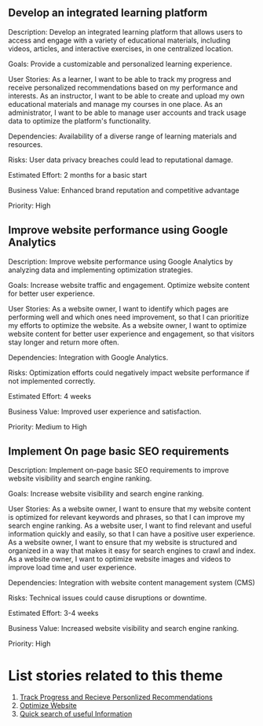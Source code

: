 ## Develop an integrated learning platform

Description: 
Develop an integrated learning platform that allows users to access and engage with a variety of educational materials, including videos, articles, and interactive exercises, in one centralized location.

Goals: 
Provide a customizable and personalized learning experience.

User Stories: 
As a learner, I want to be able to track my progress and receive personalized recommendations based on my performance and interests.
As an instructor, I want to be able to create and upload my own educational materials and manage my courses in one place.
As an administrator, I want to be able to manage user accounts and track usage data to optimize the platform's functionality.

Dependencies: 
Availability of a diverse range of learning materials and resources.

Risks: 
User data privacy breaches could lead to reputational damage.

Estimated Effort: 
2 months for a basic start

Business Value: 
Enhanced brand reputation and competitive advantage

Priority: 
High

## Improve website performance using Google Analytics

Description: 
Improve website performance using Google Analytics by analyzing data and implementing optimization strategies.

Goals:
Increase website traffic and engagement.
Optimize website content for better user experience.

User Stories:
As a website owner, I want to identify which pages are performing well and which ones need improvement, so that I can prioritize my efforts to optimize the website.
As a website owner, I want to optimize website content for better user experience and engagement, so that visitors stay longer and return more often.

Dependencies:
Integration with Google Analytics.

Risks:
Optimization efforts could negatively impact website performance if not implemented correctly.

Estimated Effort: 
4 weeks 

Business Value:
Improved user experience and satisfaction.

Priority: 
Medium to High

## Implement On page basic SEO requirements

Description: 
Implement on-page basic SEO requirements to improve website visibility and search engine ranking.

Goals:
Increase website visibility and search engine ranking.

User Stories:
As a website owner, I want to ensure that my website content is optimized for relevant keywords and phrases, so that I can improve my search engine ranking.
As a website user, I want to find relevant and useful information quickly and easily, so that I can have a positive user experience.
As a website owner, I want to ensure that my website is structured and organized in a way that makes it easy for search engines to crawl and index.
As a website owner, I want to optimize website images and videos to improve load time and user experience.

Dependencies:
Integration with website content management system (CMS)

Risks:
Technical issues could cause disruptions or downtime.

Estimated Effort: 
3-4 weeks

Business Value:
Increased website visibility and search engine ranking.

Priority: 
High

# List stories related to this theme
1. [Track Progress and Recieve Personlized Recommendations](documentation/templates/theme/initiatives/epics/stories/story_template.md)
2. [Optimize Website](documentation/templates/theme/initiatives/epics/stories/story_template.md)
3. [Quick search of useful Information](documentation/templates/theme/initiatives/epics/stories/story_template.md)
